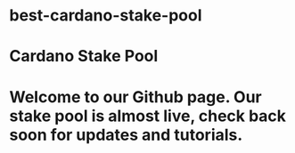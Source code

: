 # best-cardano-stake-pool
# Cardano Stake Pool
# Welcome to our Github page. Our stake pool is almost live, check back soon for updates and tutorials.
